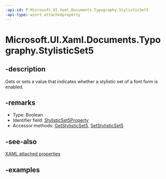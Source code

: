 ```yaml
---
-api-id: P:Microsoft.UI.Xaml.Documents.Typography.StylisticSet5
-api-type: winrt attachedproperty
---
```


# Microsoft.UI.Xaml.Documents.Typography.StylisticSet5

<!--
see GetStylisticSet5, and SetStylisticSet5
-->

## -description

Gets or sets a value that indicates whether a stylistic set of a font form is enabled.

## -remarks

<ul><li>Type: Boolean</li><li>Identifier field: <a href="/uwp/api/windows.ui.xaml.documents.typography.stylisticset5property">StylisticSet5Property</a></li><li>Accessor methods: <a href="/uwp/api/windows.ui.xaml.documents.typography.getstylisticset5">GetStylisticSet5</a>, <a href="/uwp/api/windows.ui.xaml.documents.typography.setstylisticset5">SetStylisticSet5</a></li></ul>

## -see-also

[XAML attached properties](/windows/uwp/xaml-platform/attached-properties-overview)

## -examples



